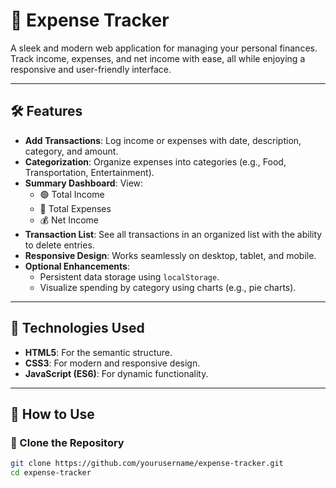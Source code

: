 # 💸 Expense Tracker

A sleek and modern web application for managing your personal finances. Track income, expenses, and net income with ease, all while enjoying a responsive and user-friendly interface.

---

## 🛠 Features
- **Add Transactions**: Log income or expenses with date, description, category, and amount.
- **Categorization**: Organize expenses into categories (e.g., Food, Transportation, Entertainment).
- **Summary Dashboard**: View:
  - 🟢 Total Income
  - 🔴 Total Expenses
  - 💰 Net Income
- **Transaction List**: See all transactions in an organized list with the ability to delete entries.
- **Responsive Design**: Works seamlessly on desktop, tablet, and mobile.
- **Optional Enhancements**:
  - Persistent data storage using `localStorage`.
  - Visualize spending by category using charts (e.g., pie charts).

---

## 🚀 Technologies Used
- **HTML5**: For the semantic structure.
- **CSS3**: For modern and responsive design.
- **JavaScript (ES6)**: For dynamic functionality.

---

## 🎯 How to Use

### 📂 Clone the Repository
```bash
git clone https://github.com/yourusername/expense-tracker.git
cd expense-tracker
